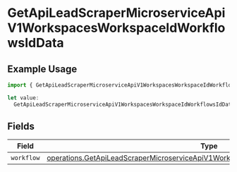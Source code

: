 # GetApiLeadScraperMicroserviceApiV1WorkspacesWorkspaceIdWorkflowsIdData

## Example Usage

```typescript
import { GetApiLeadScraperMicroserviceApiV1WorkspacesWorkspaceIdWorkflowsIdData } from "oppulence-backend-sdk/models/operations";

let value:
  GetApiLeadScraperMicroserviceApiV1WorkspacesWorkspaceIdWorkflowsIdData = {};
```

## Fields

| Field                                                                                                                                                                                          | Type                                                                                                                                                                                           | Required                                                                                                                                                                                       | Description                                                                                                                                                                                    |
| ---------------------------------------------------------------------------------------------------------------------------------------------------------------------------------------------- | ---------------------------------------------------------------------------------------------------------------------------------------------------------------------------------------------- | ---------------------------------------------------------------------------------------------------------------------------------------------------------------------------------------------- | ---------------------------------------------------------------------------------------------------------------------------------------------------------------------------------------------- |
| `workflow`                                                                                                                                                                                     | [operations.GetApiLeadScraperMicroserviceApiV1WorkspacesWorkspaceIdWorkflowsIdWorkflow](../../models/operations/getapileadscrapermicroserviceapiv1workspacesworkspaceidworkflowsidworkflow.md) | :heavy_minus_sign:                                                                                                                                                                             | N/A                                                                                                                                                                                            |